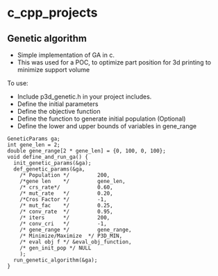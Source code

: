 # c_cpp_projects

## Genetic algorithm
- Simple implementation of GA in c.
- This was used for a POC, to optimize part position for 3d printing to minimize support volume  

To use:
- Include p3d_genetic.h in your project includes.
- Define the initial parameters
- Define the objective function
- Define the function to generate initial population (Optional)
- Define the lower and upper bounds of variables in gene_range
```
GeneticParams ga;
int gene_len = 2;
double gene_range[2 * gene_len] = {0, 100, 0, 100};
void define_and_run_ga() {
  init_genetic_params(&ga);
  def_genetic_params(&ga, 
    /* Population */         200,
    /*gene len    */         gene_len,      
    /* crs_rate*/            0.60, 
    /* mut_rate   */         0.20,     
    /*Cros Factor */         -1, 
    /* mut_fac    */         0.25, 
    /* conv_rate  */         0.95,    
    /* iters      */         200, 
    /* conv_cri   */         -1,      
    /* gene_range */         gene_range,
    /* Minimize/Maximize  */ P3D_MIN, 
    /* eval obj f */ &eval_obj_function,
    /* gen_init_pop */ NULL
    );
  run_genetic_algorithm(&ga);
}
```